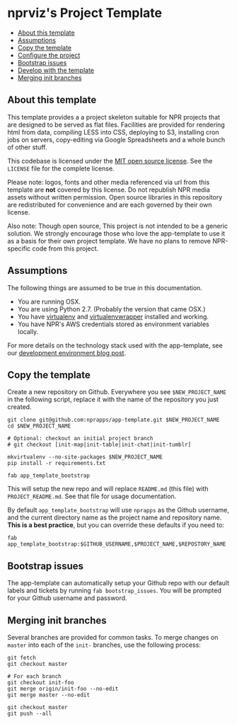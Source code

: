 nprviz's Project Template
=========================

* [About this template](#about-this-template)
* [Assumptions](#assumptions)
* [Copy the template](#copy-the-template)
* [Configure the project](#configure-the-project)
* [Bootstrap issues](#bootstrap-issues)
* [Develop with the template](#develop-with-the-template)
* [Merging init branches](#merging-init-branches)

About this template
-------------------

This template provides a a project skeleton suitable for NPR projects that are designed to be served as flat files. Facilities are provided for rendering html from data, compiling LESS into CSS, deploying to S3, installing cron jobs on servers, copy-editing via Google Spreadsheets and a whole bunch of other stuff.

This codebase is licensed under the [MIT open source license](http://opensource.org/licenses/MIT). See the ``LICENSE`` file for the complete license.

Please note: logos, fonts and other media referenced via url from this template are **not** covered by this license. Do not republish NPR media assets without written permission. Open source libraries in this repository are redistributed for convenience and are each governed by their own license.

Also note: Though open source, This project is not intended to be a generic solution. We strongly encourage those who love the app-template to use it as a basis for their own project template. We have no plans to remove NPR-specific code from this project.

Assumptions
-----------

The following things are assumed to be true in this documentation.

* You are running OSX.
* You are using Python 2.7. (Probably the version that came OSX.)
* You have [virtualenv](https://pypi.python.org/pypi/virtualenv) and [virtualenvwrapper](https://pypi.python.org/pypi/virtualenvwrapper) installed and working.
* You have NPR's AWS credentials stored as environment variables locally.

For more details on the technology stack used with the app-template, see our [development environment blog post](http://blog.apps.npr.org/2013/06/06/how-to-setup-a-developers-environment.html).

Copy the template
-----------------

Create a new repository on Github. Everywhere you see ``$NEW_PROJECT_NAME`` in the following script, replace it with the name of the repository you just created.

```
git clone git@github.com:nprapps/app-template.git $NEW_PROJECT_NAME
cd $NEW_PROJECT_NAME

# Optional: checkout an initial project branch
# git checkout [init-map|init-table|init-chat|init-tumblr]

mkvirtualenv --no-site-packages $NEW_PROJECT_NAME
pip install -r requirements.txt

fab app_template_bootstrap
```

This will setup the new repo and will replace `README.md` (this file) with `PROJECT_README.md`. See that file for usage documentation.

By default `app_template_bootstrap` will use `nprapps` as the Github username, and the current directory name as the project name and repository name. **This is a best practice**, but you can override these defaults if you need to:

```
fab app_template_bootstrap:$GITHUB_USERNAME,$PROJECT_NAME,$REPOSTORY_NAME
```

Bootstrap issues
----------------

The app-template can automatically setup your Github repo with our default labels and tickets by running ``fab bootstrap_issues``. You will be prompted for your Github username and password.

Merging init branches
---------------------

Several branches are provided for common tasks. To merge changes on ``master`` into each of the ``init-`` branches, use the following process:

```
git fetch
git checkout master

# For each branch
git checkout init-foo
git merge origin/init-foo --no-edit
git merge master --no-edit

git checkout master
git push --all
```

